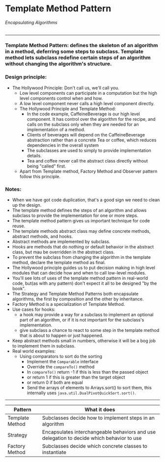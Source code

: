 # Template Method Pattern
###### Encapsulating Algorithms

----

### Template Method Pattern: defines the skeleton of an algorithm in a method, deferring some steps to subclass. Template method lets subclass redefine certain steps of an algorithm without changing the algorithm's structure. 

### Design principle:
- The Hollywood Principle: Don't call us, we'll call you.
  - Low level components can participate in a computation but the high level components control when and how.
  - A low level component never calls a high level component directly.
  - The Hollywood Principle and Template Method:
    - In the code example, CaffeineBeverage is our high level component. It has control over the algorithm for the recipe, and calls on the subclass only when they are needed for an implementation of a method.
    - Clients of beverages will depend on the CaffeineBeverage abstraction rather than a concrete Tea or coffee, which reduces dependencies in the overall system
    - The subclasses are used to simply to provide implementation details.
    - Tea and coffee never call the abstract class directly without being "called" first.
  - Apart from Template method, Factory Method and Observer pattern follow this principle.

### Notes:
- When we have got code duplication, that's a good sign we need to clean up the design.
- The template method defines the steps of an algorithm and allows subclass to provide the implementation for one or more steps.
- The template method pattern gives us important technique for code reuse.
- The template methods abstract class may define concrete methods, abstract methods, and hooks.
- Abstract methods are implemented by subclass.
- Hooks are methods that do nothing or default behavior in the abstract class, but mau be overridden in the abstract class.
- To prevent the subclass from changing the algorithm in the template method, declare the template method as final.
- The Hollywood principle guides us to put decision making in high level modules that can decide how and when to call low-level modules.
- You'll see lots of uses of the template method pattern in real-world code, but(as with any pattern) don't expect it all to be designed "by the book".
- The Strategy and Template Method Patterns both encapsulate algorithms, the first by composition and the other by inheritance.
- Factory Method is a specialization of Template Method.
- Use cases for hooks:
  - a hook may provide a way for a subclass to implement an optional part of an algorithm, or if it is not important for the subclass's implementation.
  - give subclass a chance to react to some step in the template method that is about to happen or just happened.
- Keep abstract methods small in numbers, otherwise it will be a bog job to implement them in subclass.
- Real world examples: 
  - Using comparators to sort do the sorting
    - Implement the `Comparable` interface
    - Override the `compareTo()` method
    - In `compareTo()` return -1 if this is less than the passed object 
    - or return 1 if this is greater than the target object 
    - or return 0 if both are equal
    - Send the arrays of elements to Arrays.sort() to sort them, this internally uses `java.util.DualPivotQuickSort.sort()`.

---

| Pattern | What it does |
| ---|---|
|Template Method| Subclasses decide how to implement steps in an algorithm|
| Strategy| Encapsulates interchangeable behaviors and use delegation to decide which behavior to use|
|Factory Method| Subclasses decide which concrete classes to instantiate|
